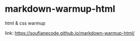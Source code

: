 # markdown-warmup-html
html &amp; css warmup  

link:
https://soufianecode.github.io/markdown-warmup-html/ 
